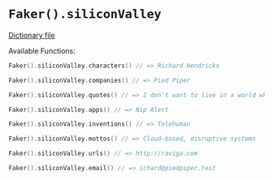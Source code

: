 # `Faker().siliconValley`

[Dictionary file](../src/main/resources/locales/en/silicon_valley.yml)

Available Functions:  
```kotlin
Faker().siliconValley.characters() // => Richard Hendricks

Faker().siliconValley.companies() // => Pied Piper

Faker().siliconValley.quotes() // => I don't want to live in a world where someone else is making the world a better place better than we are.

Faker().siliconValley.apps() // => Nip Alert

Faker().siliconValley.inventions() // => Telehuman

Faker().siliconValley.mottos() // => Cloud-based, disruptive systems

Faker().siliconValley.urls() // => http://raviga.com

Faker().siliconValley.email() // => ichard@piedpiper.test
```
